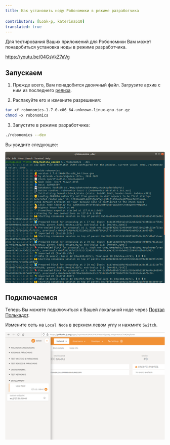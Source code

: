 ```yaml
---
title: Как установить ноду Робономики в режиме разработчика
 
contributors: [LoSk-p, katerina510]
translated: true
---
```


Для тестирования Ваших приложений для Робономики Вам может понадобиться установка ноды в режиме разработчика.

https://youtu.be/04GsVkZ7aVg

## Запускаем

1. Прежде всего, Вам понадобится двоичный файл. Загрузите архив с ним из последнего [релиза](https://github.com/airalab/robonomics/releases).

2. Распакуйте его и измените разрешения:

```bash
tar xf robonomics-1.7.0-x86_64-unknown-linux-gnu.tar.gz
chmod +x robonomics
```

3. Запустите в режиме разработчика:

```bash
./robonomics --dev
```
Вы увидите следующее:

![robonomics](../images/dev-node/robonomics.png)

## Подключаемся

Теперь Вы можете подключиться к Вашей локальной ноде через [Портал Полькадот](https://polkadot.js.org/apps/#/explorer).

Измените сеть на `Local Node` в верхнем левом углу и нажмите `Switch`.

![локальная нода](../images/dev-node/portal.png)